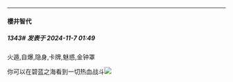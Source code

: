 ﻿
*****

####  櫻井智代  
##### 1343#       发表于 2024-11-7 01:49

火遁,自爆,隐身,卡牌,魅惑,金钟罩

你可以在碧蓝之海看到一切热血战斗<img src="https://static.saraba1st.com/image/smiley/face2017/066.png" referrerpolicy="no-referrer">

